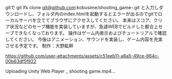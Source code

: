 gitで
git lfs clone git@github.com:kobusime/shooting_game-.git
と入力しダウンロードし、フォルダ内のindex.htmlを起動するとエラーが出るのでgitでローカルサーバを立ててブラウザにアクセスしてください。
本来はスコア、クリア状況などのセーブ機能を実装していますが、急遽WEBでビルドした都合上セーブできなくなっております。
操作はゲーム内表示およびチュートリアルで確認してください。
今後はアニメーション、サウンドを実装し、ゲーム内容を充実させる予定です。
制作：大野紘幹

https://github.com/user-attachments/assets/c51eeb11-a8a5-49ce-864c-00b63df5f922



Uploading Unity Web Player _ shooting game.mp4…

